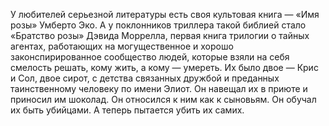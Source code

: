 <!--2016-10-16 11:16:35-->
У любителей серьезной литературы есть своя культовая книга — «Имя розы» Умберто Эко. А у поклонников триллера такой библией стало «Братство розы» Дэвида Моррелла, первая книга трилогии о тайных агентах, работающих на могущественное и хорошо законспирированное сообщество людей, которые взяли на себя смелость решать, кому жить, а кому — умереть. Их было двое — Крис и Сол, двое сирот, с детства связанных дружбой и преданных таинственному человеку по имени Элиот. Он навещал их в приюте и приносил им шоколад. Он относился к ним как к сыновьям. Он обучал их быть убийцами. А теперь пытается убить их самих.